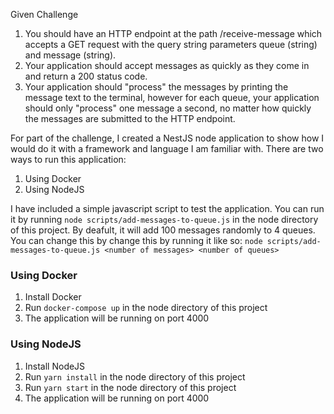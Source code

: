 Given Challenge
1. You should have an HTTP endpoint at the path /receive-message which accepts a GET request with the query string parameters queue (string) and message (string).
2. Your application should accept messages as quickly as they come in and return a 200 status code.
3. Your application should "process" the messages by printing the message text to the terminal, however for each queue, your application should only "process" one message a second, no matter how quickly the messages are submitted to the HTTP endpoint.

For part of the challenge, I created a NestJS node application to show how I would do it
with a framework and language I am familiar with. There are two ways to run this application:
1. Using Docker
2. Using NodeJS

I have included a simple javascript script to test the application. You can run it by
running `node scripts/add-messages-to-queue.js` in the node directory of this project.
By deafult, it will add 100 messages randomly to 4 queues. You can change this by 
change this by running it like so: 
`node scripts/add-messages-to-queue.js <number of messages> <number of queues>`

### Using Docker
1. Install Docker
2. Run `docker-compose up` in the node directory of this project
3. The application will be running on port 4000

### Using NodeJS
1. Install NodeJS
2. Run `yarn install` in the node directory of this project
3. Run `yarn start` in the node directory of this project
4. The application will be running on port 4000


